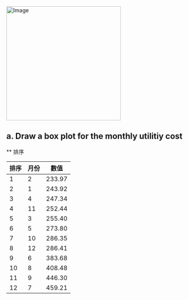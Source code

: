<img width="300" height="300" alt="Image" src="https://github.com/user-attachments/assets/18a18f2d-1f23-4873-a61b-7dcf62bdf33b" />

## a. Draw a box plot for the monthly utilitiy cost

** 排序 

| 排序 | 月份 | 數值   |
|------|------|---------|
| 1    | 2    | 233.97  |
| 2    | 1    | 243.92  |
| 3    | 4    | 247.34  |
| 4    | 11   | 252.44  |
| 5    | 3    | 255.40  |
| 6    | 5    | 273.80  |
| 7    | 10   | 286.35  |
| 8    | 12   | 286.41  |
| 9    | 6    | 383.68  |
| 10   | 8    | 408.48  |
| 11   | 9    | 446.30  |
| 12   | 7    | 459.21  |
